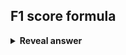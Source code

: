 ## F1 score formula
<details>
<summary><b>Reveal answer</b></summary>
F1 = 2 * [Precision * Recall] / [Precision + Recall]<br><img alt=""f1 Score Definition | Encord"" src=""0ef9c82f-2857-446e-918d-5f654b9d9133_Screenshot+(49).png""><br>
</details>
